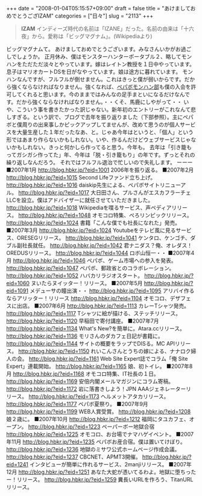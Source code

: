 +++
date = "2008-01-04T05:15:57+09:00"
draft = false
title = "あけましておめでとうござIZAM"
categories = ["日々"]
slug = "2113"
+++

<blockquote><b>IZAM</b>
インディーズ時代の名前は「IZANE」だった。名前の由来は「十六夜」から。愛称は「ビッグマグナム」。(Wikipediaより)</blockquote>
ビッグマグナムて。
あけましておめでとうございます。みなさんいかがお過ごしでしょうか。
正月休み、僕はモンスターハンターポータブル２、略してモンハンをただただ淡々とやっています。嫁はレイトン教授を１日中やっています。息子はマリオカートDSを日がなやっています。娘は途方に暮れています。
モンハンなんですが、フルフルが倒せません。これはきっと僕が弱いからです。だから強くならなければなりません。強くなれば、<a href="http://mh-paperboy.jugem.jp" target="_blank">ペパボモンハン部</a>も僕の入会を許可してくれると思います。今のままではみんなの足手まといになるだけなんです。だから強くならなければなりません。・・くそ、馬鹿にしやがって・・
いや、こういう事を書きたかった訳じゃない。新年初のエントリーがこれなんて悲しすぎる。という訳で、ブログで去年を振り返りました（下部参照）。主にペパボと僕周りの出来事しかピックアップしてませんが、改めて思うのが個人サービスを大量生産した１年だったなあ、と。じゃあ今年はというと、「個人」という形ではあまり作らないかもしれない。いや、作るんだけどウェブサービスじゃないかもしれない。きっと何かしら作ってると思う。今年も。
去年は「引き籠もってガシガシ作ってた」年、今年は「脱・引き籠もり」の年です。ずっとそれの繰り返しなんだろう。
それではフルフル退治で忙しいので失礼します。
ーーー
■2007年1月
<a href="http://blog.hbkr.jp/?eid=1001" target="_blank">http://blog.hbkr.jp/?eid=1001</a>
2006年を振り返る。
■2007年2月
<a href="http://blog.hbkr.jp/?eid=1015" target="_blank">http://blog.hbkr.jp/?eid=1015</a>
Second Lifeファンド立ち上げ。
<a href="http://blog.hbkr.jp/?eid=1016" target="_blank">http://blog.hbkr.jp/?eid=1016</a>
daiskip先生による、ペパボサイトリニューアル。
<a href="http://blog.hbkr.jp/?eid=1017" target="_blank">http://blog.hbkr.jp/?eid=1017</a>
大日田さん、プルさんがエスカフラーチェLLCを設立。僕はアドバイザーに就任させていただきました。
<a href="http://blog.hbkr.jp/?eid=1018" target="_blank">http://blog.hbkr.jp/?eid=1018</a>
Wikipediaを喋るサービス、声ペディアリリース。
<a href="http://blog.hbkr.jp/?eid=1048" target="_blank">http://blog.hbkr.jp/?eid=1048</a>
オモコロ特集、ぺろリンピックリリース。
<a href="http://blog.hbkr.jp/?eid=1024" target="_blank">http://blog.hbkr.jp/?eid=1024</a>
書籍「こんな僕でも社長になれた」発売。
■2007年3月
<a href="http://blog.hbkr.jp/?eid=1024" target="_blank">http://blog.hbkr.jp/?eid=1024</a>
Youtubeをテレビ風に見るサービス、ORESEGリリース。
<a href="http://blog.hbkr.jp/?eid=1041" target="_blank">http://blog.hbkr.jp/?eid=1041</a>
ケンタロ、ケンゴチ、ダブル副社長就任。
<a href="http://blog.hbkr.jp/?eid=1042" target="_blank">http://blog.hbkr.jp/?eid=1042</a>
君ナニダス？俺、オレダス！OREDUSリリース。
<a href="http://blog.hbkr.jp/?eid=1044" target="_blank">http://blog.hbkr.jp/?eid=1044</a>
ロボ山恒一・・
■2007年4月
<a href="http://blog.hbkr.jp/?eid=1046" target="_blank">http://blog.hbkr.jp/?eid=1046</a>
ペパボ、ゲーム市場への参入を発表。
<a href="http://blog.hbkr.jp/?eid=1047" target="_blank">http://blog.hbkr.jp/?eid=1047</a>
ペパボ、郵政省とのコラボレーション。
<a href="http://blog.hbkr.jp/?eid=1052" target="_blank">http://blog.hbkr.jp/?eid=1052</a>
ハバカリラジオスタート。
<a href="http://blog.hbkr.jp/?eid=1060" target="_blank">http://blog.hbkr.jp/?eid=1060</a>
ヌいたらヌイッター！リリース。
■2007年5月
<a href="http://blog.hbkr.jp/?eid=1091" target="_blank">http://blog.hbkr.jp/?eid=1091</a>
メデューサの瞳出演・・
<a href="http://blog.hbkr.jp/?eid=1095" target="_blank">http://blog.hbkr.jp/?eid=1095</a>
アリバイ作るならアリッター！リリース
<a href="http://blog.hbkr.jp/?eid=1104" target="_blank">http://blog.hbkr.jp/?eid=1104</a>
オモコロ、デザフェスに出店。
■2007年6月
<a href="http://blog.hbkr.jp/?eid=1113" target="_blank">http://blog.hbkr.jp/?eid=1113</a>
カレーTシャツ発売。
<a href="http://blog.hbkr.jp/?eid=1117" target="_blank">http://blog.hbkr.jp/?eid=1117</a>
Tシャツに絵が描ける、ステッチリリース。
<a href="http://blog.hbkr.jp/?eid=1120" target="_blank">http://blog.hbkr.jp/?eid=1120</a>
早稲田で寄付講座。
■2007年7月
<a href="http://blog.hbkr.jp/?eid=1134" target="_blank">http://blog.hbkr.jp/?eid=1134</a>
What's New?を簡単に。Atara.ccリリース。
<a href="http://blog.hbkr.jp/?eid=1136" target="_blank">http://blog.hbkr.jp/?eid=1136</a>
モリさんのダカフェ日記が書籍に。
<a href="http://blog.hbkr.jp/?eid=1144" target="_blank">http://blog.hbkr.jp/?eid=1144</a>
サイトの概要をラップでDISる。MC APIリリース。
<a href="http://blog.hbkr.jp/?eid=1150" target="_blank">http://blog.hbkr.jp/?eid=1150</a>
れいこんさんとうちの嫁による、ナナロク婦人の会。
<a href="http://blog.hbkr.jp/?eid=1161" target="_blank">http://blog.hbkr.jp/?eid=1161</a>
Web Site Expert誌でコラム「俺 Site Expert」連載開始。
<a href="http://blog.hbkr.jp/?eid=1165" target="_blank">http://blog.hbkr.jp/?eid=1165</a>
娘、初トイレ。
■2007年8月
<a href="http://blog.hbkr.jp/?eid=1168" target="_blank">http://blog.hbkr.jp/?eid=1168</a>
オモコロ特集、IT社長の１日。
<a href="http://blog.hbkr.jp/?eid=1169" target="_blank">http://blog.hbkr.jp/?eid=1169</a>
安倍内閣メールマガジンにコラム寄稿。
<a href="http://blog.hbkr.jp/?eid=1172" target="_blank">http://blog.hbkr.jp/?eid=1172</a>
岩に落書きしよう！JPN AAAジェネレーターリリース。
<a href="http://blog.hbkr.jp/?eid=1173" target="_blank">http://blog.hbkr.jp/?eid=1173</a>
ヘルメットアタカリリース。
<a href="http://blog.hbkr.jp/?eid=1177" target="_blank">http://blog.hbkr.jp/?eid=1177</a>
ペパボ夏祭り。
■2007年9月
<a href="http://blog.hbkr.jp/?eid=1199" target="_blank">http://blog.hbkr.jp/?eid=1199</a>
WEB人賞受賞。
<a href="http://blog.hbkr.jp/?eid=1208" target="_blank">http://blog.hbkr.jp/?eid=1208</a>
娘２歳に。
■2007年10月
<a href="http://blog.hbkr.jp/?eid=1212" target="_blank">http://blog.hbkr.jp/?eid=1212</a>
福岡にタユカフェ、オープン。
<a href="http://blog.hbkr.jp/?eid=1223" target="_blank">http://blog.hbkr.jp/?eid=1223</a>
ペーパーボー地獄合宿
<a href="http://blog.hbkr.jp/?eid=1225" target="_blank">http://blog.hbkr.jp/?eid=1225</a>
オモコロ、お台場でナマハゲイベント。
■2007年11月
<a href="http://blog.hbkr.jp/?eid=1235" target="_blank">http://blog.hbkr.jp/?eid=1235</a>
ペパボお産合宿。僕は置いてけぼり。
<a href="http://blog.hbkr.jp/?eid=1236" target="_blank">http://blog.hbkr.jp/?eid=1236</a>
地獄のミサワ公式ホームページ作成会議。
<a href="http://blog.hbkr.jp/?eid=1237" target="_blank">http://blog.hbkr.jp/?eid=1237</a>
CBCNET、APMT3開催。
<a href="http://blog.hbkr.jp/?eid=1241" target="_blank">http://blog.hbkr.jp/?eid=1241</a>
インタビューが簡単に作れるサービス、2manjiリリース。
■2007年12月
<a href="http://blog.hbkr.jp/?eid=1251" target="_blank">http://blog.hbkr.jp/?eid=1251</a>
あなた大蛇が憑いてるわよ。地獄に堕ちったー！リリース。
<a href="http://blog.hbkr.jp/?eid=1259" target="_blank">http://blog.hbkr.jp/?eid=1259</a>
糞長いURLを作ろう、TitanURLリリース。
